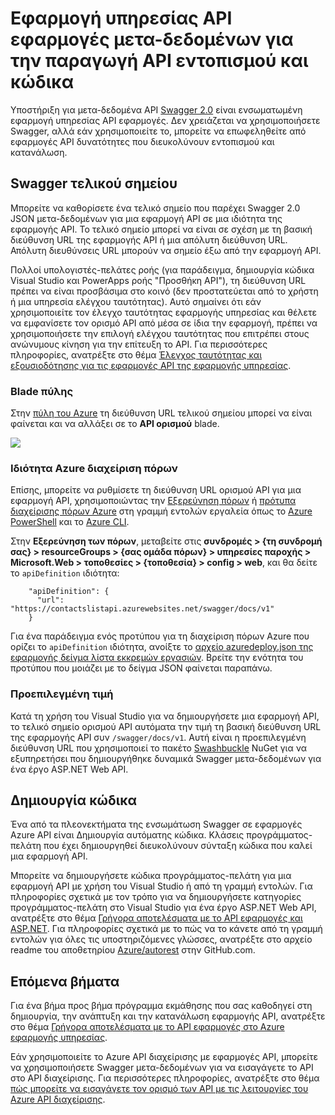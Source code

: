 <properties
    pageTitle="Εφαρμογή υπηρεσίας API εφαρμογές μετα-δεδομένων για την παραγωγή εντοπισμού και κώδικα API | Microsoft Azure"
    description="Μάθετε πώς API εφαρμογές στο Azure εφαρμογής υπηρεσίας χρησιμοποιήσετε Swagger μετα-δεδομένων για τη διευκόλυνση γενιάς API εντοπισμού και κώδικα."
    services="app-service\api"
    documentationCenter=".net"
    authors="tdykstra"
    manager="wpickett"
    editor=""/>

<tags
    ms.service="app-service-api"
    ms.workload="na"
    ms.tgt_pltfrm="na"
    ms.devlang="na"
    ms.topic="article"
    ms.date="08/30/2016"
    ms.author="rachelap"/>

# <a name="app-service-api-apps-metadata-for-api-discovery-and-code-generation"></a>Εφαρμογή υπηρεσίας API εφαρμογές μετα-δεδομένων για την παραγωγή API εντοπισμού και κώδικα 

Υποστήριξη για μετα-δεδομένα API [Swagger 2.0](http://swagger.io/) είναι ενσωματωμένη εφαρμογή υπηρεσίας API εφαρμογές. Δεν χρειάζεται να χρησιμοποιήσετε Swagger, αλλά εάν χρησιμοποιείτε το, μπορείτε να επωφεληθείτε από εφαρμογές API δυνατότητες που διευκολύνουν εντοπισμού και κατανάλωση.   

## <a name="swagger-endpoint"></a>Swagger τελικού σημείου

Μπορείτε να καθορίσετε ένα τελικό σημείο που παρέχει Swagger 2.0 JSON μετα-δεδομένων για μια εφαρμογή API σε μια ιδιότητα της εφαρμογής API. Το τελικό σημείο μπορεί να είναι σε σχέση με τη βασική διεύθυνση URL της εφαρμογής API ή μια απόλυτη διεύθυνση URL. Απόλυτη διευθύνσεις URL μπορούν να σημείο έξω από την εφαρμογή API. 

Πολλοί υπολογιστές-πελάτες ροής (για παράδειγμα, δημιουργία κώδικα Visual Studio και PowerApps ροής "Προσθήκη API"), τη διεύθυνση URL πρέπει να είναι προσβάσιμα στο κοινό (δεν προστατεύεται από το χρήστη ή μια υπηρεσία ελέγχου ταυτότητας). Αυτό σημαίνει ότι εάν χρησιμοποιείτε τον έλεγχο ταυτότητας εφαρμογής υπηρεσίας και θέλετε να εμφανίσετε τον ορισμό API από μέσα σε ίδια την εφαρμογή, πρέπει να χρησιμοποιήσετε την επιλογή ελέγχου ταυτότητας που επιτρέπει στους ανώνυμους κίνηση για την επίτευξη το API. Για περισσότερες πληροφορίες, ανατρέξτε στο θέμα [Έλεγχος ταυτότητας και εξουσιοδότησης για τις εφαρμογές API της εφαρμογής υπηρεσίας](app-service-api-authentication.md).

### <a name="portal-blade"></a>Blade πύλης

Στην [πύλη του Azure](https://portal.azure.com/) τη διεύθυνση URL τελικού σημείου μπορεί να είναι φαίνεται και να αλλάξει σε το **API ορισμού** blade.

![](./media/app-service-api-metadata/apidefblade.png)

### <a name="azure-resource-manager-property"></a>Ιδιότητα Azure διαχείριση πόρων

Επίσης, μπορείτε να ρυθμίσετε τη διεύθυνση URL ορισμού API για μια εφαρμογή API, χρησιμοποιώντας την [Εξερεύνηση πόρων](https://resources.azure.com/) ή [πρότυπα διαχείρισης πόρων Azure](../resource-group-authoring-templates.md) στη γραμμή εντολών εργαλεία όπως το [Azure PowerShell](../powershell-install-configure.md) και το [Azure CLI](../xplat-cli-install.md). 

Στην **Εξερεύνηση των πόρων**, μεταβείτε στις **συνδρομές > {τη συνδρομή σας} > resourceGroups > {σας ομάδα πόρων} > υπηρεσίες παροχής > Microsoft.Web > τοποθεσίες > {τοποθεσία} > config > web**, και θα δείτε το `apiDefinition` ιδιότητα:

        "apiDefinition": {
          "url": "https://contactslistapi.azurewebsites.net/swagger/docs/v1"
        }

Για ένα παράδειγμα ενός προτύπου για τη διαχείριση πόρων Azure που ορίζει το `apiDefinition` ιδιότητα, ανοίξτε το [αρχείο azuredeploy.json της εφαρμογής δείγμα λίστα εκκρεμών εργασιών](https://github.com/azure-samples/app-service-api-dotnet-todo-list/blob/master/azuredeploy.json). Βρείτε την ενότητα του προτύπου που μοιάζει με το δείγμα JSON φαίνεται παραπάνω.

### <a name="default-value"></a>Προεπιλεγμένη τιμή

Κατά τη χρήση του Visual Studio για να δημιουργήσετε μια εφαρμογή API, το τελικό σημείο ορισμού API αυτόματα την τιμή τη βασική διεύθυνση URL της εφαρμογής API συν `/swagger/docs/v1`. Αυτή είναι η προεπιλεγμένη διεύθυνση URL που χρησιμοποιεί το πακέτο [Swashbuckle](https://www.nuget.org/packages/Swashbuckle) NuGet για να εξυπηρετήσει που δημιουργήθηκε δυναμικά Swagger μετα-δεδομένων για ένα έργο ASP.NET Web API. 

## <a name="code-generation"></a>Δημιουργία κώδικα

Ένα από τα πλεονεκτήματα της ενσωμάτωση Swagger σε εφαρμογές Azure API είναι Δημιουργία αυτόματης κώδικα. Κλάσεις προγράμματος-πελάτη που έχει δημιουργηθεί διευκολύνουν σύνταξη κώδικα που καλεί μια εφαρμογή API.

Μπορείτε να δημιουργήσετε κώδικα προγράμματος-πελάτη για μια εφαρμογή API με χρήση του Visual Studio ή από τη γραμμή εντολών. Για πληροφορίες σχετικά με τον τρόπο για να δημιουργήσετε κατηγορίες προγράμματος-πελάτη στο Visual Studio για ένα έργο ASP.NET Web API, ανατρέξτε στο θέμα [Γρήγορα αποτελέσματα με το API εφαρμογές και ASP.NET](app-service-api-dotnet-get-started.md#codegen). Για πληροφορίες σχετικά με το πώς να το κάνετε από τη γραμμή εντολών για όλες τις υποστηριζόμενες γλώσσες, ανατρέξτε στο αρχείο readme του αποθετηρίου [Azure/autorest](https://github.com/azure/autorest) στην GitHub.com.
 
## <a name="next-steps"></a>Επόμενα βήματα

Για ένα βήμα προς βήμα πρόγραμμα εκμάθησης που σας καθοδηγεί στη δημιουργία, την ανάπτυξη και την κατανάλωση εφαρμογής API, ανατρέξτε στο θέμα [Γρήγορα αποτελέσματα με το API εφαρμογές στο Azure εφαρμογής υπηρεσίας](app-service-api-dotnet-get-started.md).

Εάν χρησιμοποιείτε το Azure API διαχείρισης με εφαρμογές API, μπορείτε να χρησιμοποιήσετε Swagger μετα-δεδομένων για να εισαγάγετε το API στο API διαχείρισης. Για περισσότερες πληροφορίες, ανατρέξτε στο θέμα [πώς μπορείτε να εισαγάγετε τον ορισμό των API με τις λειτουργίες του Azure API διαχείρισης](../api-management/api-management-howto-import-api.md). 
